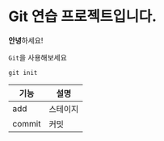 # Git 연습 프로젝트입니다.

**안녕**하세요!

`Git`을 사용해보세요

```
git init
```

|기능|설명|
|---|---|
|add|스테이지|
|commit|커밋|
 
